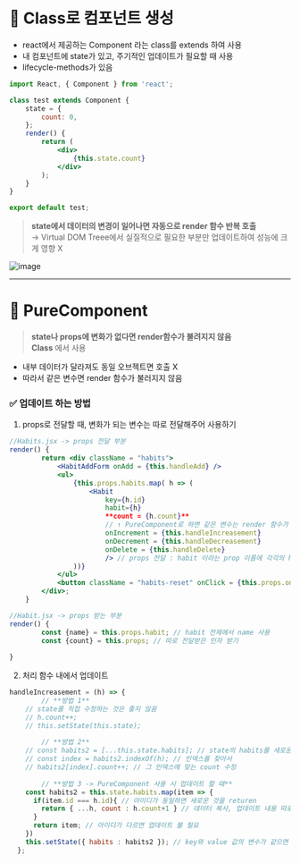# 📑 Class로 컴포넌트 생성
- react에서 제공하는 Component 라는 class를 extends 하여 사용
- 내 컴포넌트에 state가 있고, 주기적인 업데이트가 필요할 때 사용
- lifecycle-methods가 있음   

```jsx
import React, { Component } from 'react';

class test extends Component {
    state = {
        count: 0,
    };
    render() {
        return (
            <div>
                {this.state.count}
            </div>
        );
    }
}

export default test;
```

> **state에서 데이터의 변경이 일어나면 자동으로 render 함수 반복 호출**     
→ Virtual DOM Treee에서 실질적으로 필요한 부분만 업데이트하여 성능에 크게 영향 X         

![image](https://user-images.githubusercontent.com/72757829/110482697-46205400-812c-11eb-8f72-631e68e5fe06.png)

---     
# 📑 PureComponent   
> **state나 props에 변화가 없다면 render함수가 불려지지 않음**       
> **Class** 에서 사용 

- 내부 데이터가 달라져도 동일 오브젝트면 호출 X
- 따라서 같은 변수면 render 함수가 불러지지 않음

### ✅ 업데이트 하는 방법

1. props로 전달할 때, 변화가 되는 변수는 따로 전달해주어 사용하기

```jsx
//Habits.jsx -> props 전달 부분
render() {
        return <div className = "habits"> 
            <HabitAddForm onAdd = {this.handleAdd} />
            <ul>
                {this.props.habits.map( h => (
                    <Habit 
                        key={h.id} 
                        habit={h} 
                        **count = {h.count}** 
                        // ↑ PureComponent로 하면 같은 변수는 render 함수가 호출되지 않으므로 따로 인자 전달
                        onIncrement = {this.handleIncreasement} 
                        onDecrement = {this.handleDecreasement}
                        onDelete = {this.handleDelete}
                        /> // props 전달 : habit 이라는 prop 이름에 각각의 h를 전달 
                ))}
            </ul>
            <button className = "habits-reset" onClick = {this.props.onReset}>Reset All</button>
        </div>;
    }
```

```jsx
//Habit.jsx -> props 받는 부분
render() {
        const {name} = this.props.habit; // habit 전제에서 name 사용 
        const {count} = this.props; // 따로 전달받은 인자 받기
																		// (업데이트 되는 변수)
}
```

2. 처리 함수 내에서 업데이트

```jsx
handleIncreasement = (h) => {
		// **방법 1**
    // state를 직접 수정하는 것은 좋지 않음
    // h.count++; 
    // this.setState(this.state);
		
		// **방법 2**
    // const habits2 = [...this.state.habits]; // state의 habits를 새로운 곳에 복사해 오는 것 -> spread Operator(...) 이용
    // const index = habits2.indexOf(h); // 인덱스를 찾아서
    // habits2[index].count++; // 그 인덱스에 맞는 count 수정
    
		// **방법 3 -> PureComponent 사용 시 업데이트 할 때**
    const habits2 = this.state.habits.map(item => {
      if(item.id === h.id){ // 아이디가 동일하면 새로운 것을 returen
        return { ...h, count : h.count+1 } // 데이터 복사, 업데이트 내용 따로 작성
      } 
      return item; // 아이디가 다르면 업데이트 불 필요
    })
    this.setState({ habits : habits2 }); // key와 value 값의 변수가 같으면 하나로 써도됨
  };
```
